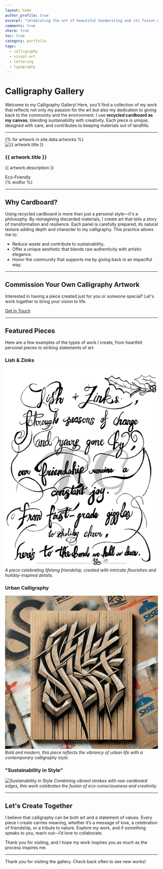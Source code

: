```yaml
---  
layout: home
author_profile: true
excerpt: "Celebrating the art of beautiful handwriting and its fusion with personal expression."  
comments: true  
share: true  
toc: true  
category: portfolio  
tags:  
  - calligraphy  
  - visual-art  
  - lettering  
  - typography  
---
```

<link rel="stylesheet" href="/assets/css/gallery.css">

# Calligraphy Gallery

Welcome to my Calligraphy Gallery! Here, you'll find a collection of my work that reflects not only my passion for the art but also my dedication to giving back to the community and the environment. I use **recycled cardboard as my canvas**, blending sustainability with creativity. Each piece is unique, designed with care, and contributes to keeping materials out of landfills.

---

<section class="cardboard-container">
  {% for artwork in site.data.artworks %}
  <div class="cardboard-item">
    <img src="{{ artwork.image }}" alt="{{ artwork.title }}">
    <div class="content">
      <h3>{{ artwork.title }}</h3>
      <p>{{ artwork.description }}</p>
      <div class="sustainability-badge">Eco-Friendly</div>
    </div>
  </div>
  {% endfor %}
</section>

---

## Why Cardboard?

Using recycled cardboard is more than just a personal style—it's a philosophy. By reimagining discarded materials, I create art that tells a story of transformation and resilience. Each panel is carefully prepared, its natural texture adding depth and character to my calligraphy. This practice allows me to:

- Reduce waste and contribute to sustainability.
- Offer a unique aesthetic that blends raw authenticity with artistic elegance.
- Honor the community that supports me by giving back in an impactful way.

---

<section class="cta">
  <h2>Commission Your Own Calligraphy Artwork</h2>
  <p>Interested in having a piece created just for you or someone special? Let's work together to bring your vision to life.</p>
  <a href="/contact/">Get in Touch</a>
</section>

---

## Featured Pieces

Here are a few examples of the types of work I create, from heartfelt personal pieces to striking statements of art:

### Lish & Zinks
![Lish & Zinks Forever](assets/images/forever_friends_calligraphy.png)
*A piece celebrating lifelong friendship, created with intricate flourishes and holiday-inspired details.*

### Urban Calligraphy
![Urban Calligraphy](assets/images/urban_calligraphy.png)
*Bold and modern, this piece reflects the vibrancy of urban life with a contemporary calligraphy style.*

### "Sustainability in Style"
![Sustainability in Style](assets/images/sustainability-calligraphy.png)
*Combining vibrant strokes with raw cardboard edges, this work celebrates the fusion of eco-consciousness and creativity.*

---

## Let's Create Together

I believe that calligraphy can be both art and a statement of values. Every piece I create carries meaning, whether it’s a message of love, a celebration of friendship, or a tribute to nature. Explore my work, and if something speaks to you, reach out—I’d love to collaborate.

Thank you for visiting, and I hope my work inspires you as much as the process inspires me.

---

Thank you for visiting the gallery. Check back often to see new works!
